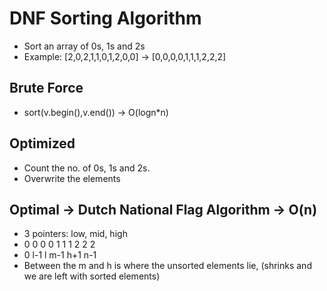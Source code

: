 # DNF Sorting Algorithm
- Sort an array of 0s, 1s and 2s
- Example: [2,0,2,1,1,0,1,2,0,0] -> [0,0,0,0,1,1,1,2,2,2]

## Brute Force
- sort(v.begin(),v.end()) -> O(logn*n)

## Optimized 
- Count the no. of 0s, 1s and 2s.
- Overwrite the elements

## Optimal -> Dutch National Flag Algorithm -> O(n)
- 3 pointers: low, mid, high
-   0   0   0   0       1   1   1       2   2   2
-   0           l-1     l       m-1     h+1     n-1
- Between the m and h is where the unsorted elements lie, (shrinks and we are left with sorted elements)

